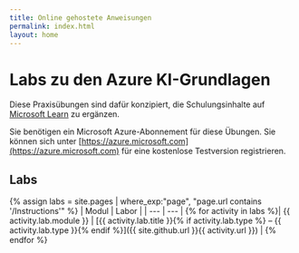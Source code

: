 ```yaml
---
title: Online gehostete Anweisungen
permalink: index.html
layout: home
---
```


# <a name="azure-ai-fundamentals-exercises"></a>Labs zu den Azure KI-Grundlagen

Diese Praxisübungen sind dafür konzipiert, die Schulungsinhalte auf [Microsoft Learn](https://docs.microsoft.com/training/) zu ergänzen.

Sie benötigen ein Microsoft Azure-Abonnement für diese Übungen. Sie können sich unter [https://azure.microsoft.com](https://azure.microsoft.com) für eine kostenlose Testversion registrieren.

## <a name="labs"></a>Labs

{% assign labs = site.pages | where_exp:"page", "page.url contains '/Instructions'" %}
| Modul | Labor |
| --- | --- | 
{% for activity in labs  %}| {{ activity.lab.module }} | [{{ activity.lab.title }}{% if activity.lab.type %} – {{ activity.lab.type }}{% endif %}]({{ site.github.url }}{{ activity.url }}) |
{% endfor %}

